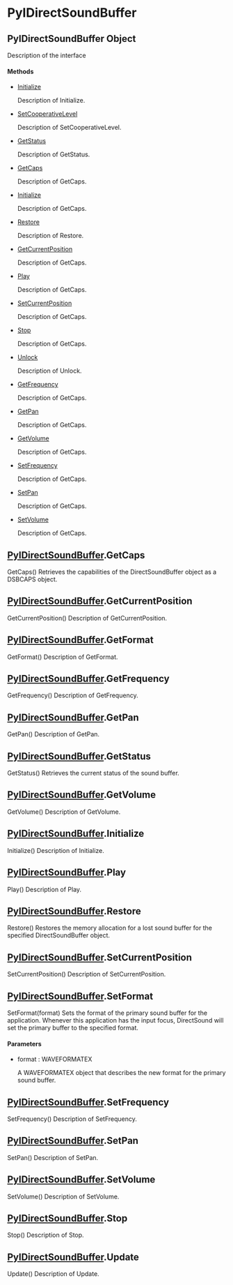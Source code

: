 # PyIDirectSoundBuffer


## PyIDirectSoundBuffer Object

Description of the interface

#### Methods

  - [Initialize](PyIDirectSoundBuffer.md#pyidirectsoundbufferinitialize)

    Description of Initialize\.&nbsp;

  - [SetCooperativeLevel](PyIDirectSoundBuffer.md#pyidirectsoundbuffersetcooperativelevel)

    Description of SetCooperativeLevel\.&nbsp;

  - [GetStatus](PyIDirectSoundBuffer.md#pyidirectsoundbuffergetstatus)

    Description of GetStatus\.&nbsp;

  - [GetCaps](PyIDirectSoundBuffer.md#pyidirectsoundbuffergetcaps)

    Description of GetCaps\.&nbsp;

  - [Initialize](PyIDirectSoundBuffer.md#pyidirectsoundbufferinitialize)

    Description of GetCaps\.&nbsp;

  - [Restore](PyIDirectSoundBuffer.md#pyidirectsoundbufferrestore)

    Description of Restore\.&nbsp;

  - [GetCurrentPosition](PyIDirectSoundBuffer.md#pyidirectsoundbuffergetcurrentposition)

    Description of GetCaps\.&nbsp;

  - [Play](PyIDirectSoundBuffer.md#pyidirectsoundbufferplay)

    Description of GetCaps\.&nbsp;

  - [SetCurrentPosition](PyIDirectSoundBuffer.md#pyidirectsoundbuffersetcurrentposition)

    Description of GetCaps\.&nbsp;

  - [Stop](PyIDirectSoundBuffer.md#pyidirectsoundbufferstop)

    Description of GetCaps\.&nbsp;

  - [Unlock](PyIDirectSoundBuffer.md#pyidirectsoundbufferunlock)

    Description of Unlock\.&nbsp;

  - [GetFrequency](PyIDirectSoundBuffer.md#pyidirectsoundbuffergetfrequency)

    Description of GetCaps\.&nbsp;

  - [GetPan](PyIDirectSoundBuffer.md#pyidirectsoundbuffergetpan)

    Description of GetCaps\.&nbsp;

  - [GetVolume](PyIDirectSoundBuffer.md#pyidirectsoundbuffergetvolume)

    Description of GetCaps\.&nbsp;

  - [SetFrequency](PyIDirectSoundBuffer.md#pyidirectsoundbuffersetfrequency)

    Description of GetCaps\.&nbsp;

  - [SetPan](PyIDirectSoundBuffer.md#pyidirectsoundbuffersetpan)

    Description of GetCaps\.&nbsp;

  - [SetVolume](PyIDirectSoundBuffer.md#pyidirectsoundbuffersetvolume)

    Description of GetCaps\.&nbsp;


## [PyIDirectSoundBuffer](PyIDirectSoundBuffer.md#pyidirectsoundbuffer)\.GetCaps

GetCaps\(\)
Retrieves the capabilities of the DirectSoundBuffer object as a DSBCAPS object\.


## [PyIDirectSoundBuffer](PyIDirectSoundBuffer.md#pyidirectsoundbuffer)\.GetCurrentPosition

GetCurrentPosition\(\)
Description of GetCurrentPosition\.


## [PyIDirectSoundBuffer](PyIDirectSoundBuffer.md#pyidirectsoundbuffer)\.GetFormat

GetFormat\(\)
Description of GetFormat\.


## [PyIDirectSoundBuffer](PyIDirectSoundBuffer.md#pyidirectsoundbuffer)\.GetFrequency

GetFrequency\(\)
Description of GetFrequency\.


## [PyIDirectSoundBuffer](PyIDirectSoundBuffer.md#pyidirectsoundbuffer)\.GetPan

GetPan\(\)
Description of GetPan\.


## [PyIDirectSoundBuffer](PyIDirectSoundBuffer.md#pyidirectsoundbuffer)\.GetStatus

GetStatus\(\)
Retrieves the current status of the sound buffer\.


## [PyIDirectSoundBuffer](PyIDirectSoundBuffer.md#pyidirectsoundbuffer)\.GetVolume

GetVolume\(\)
Description of GetVolume\.


## [PyIDirectSoundBuffer](PyIDirectSoundBuffer.md#pyidirectsoundbuffer)\.Initialize

Initialize\(\)
Description of Initialize\.


## [PyIDirectSoundBuffer](PyIDirectSoundBuffer.md#pyidirectsoundbuffer)\.Play

Play\(\)
Description of Play\.


## [PyIDirectSoundBuffer](PyIDirectSoundBuffer.md#pyidirectsoundbuffer)\.Restore

Restore\(\)
Restores the memory allocation for a lost sound buffer for the specified DirectSoundBuffer object\.


## [PyIDirectSoundBuffer](PyIDirectSoundBuffer.md#pyidirectsoundbuffer)\.SetCurrentPosition

SetCurrentPosition\(\)
Description of SetCurrentPosition\.


## [PyIDirectSoundBuffer](PyIDirectSoundBuffer.md#pyidirectsoundbuffer)\.SetFormat

SetFormat\(format\)
Sets the format of the primary sound buffer for the application\. Whenever this application has the input focus, DirectSound will set the primary buffer to the specified format\.

#### Parameters

  - format : WAVEFORMATEX

    A WAVEFORMATEX object that describes the new format for the primary sound buffer\.


## [PyIDirectSoundBuffer](PyIDirectSoundBuffer.md#pyidirectsoundbuffer)\.SetFrequency

SetFrequency\(\)
Description of SetFrequency\.


## [PyIDirectSoundBuffer](PyIDirectSoundBuffer.md#pyidirectsoundbuffer)\.SetPan

SetPan\(\)
Description of SetPan\.


## [PyIDirectSoundBuffer](PyIDirectSoundBuffer.md#pyidirectsoundbuffer)\.SetVolume

SetVolume\(\)
Description of SetVolume\.


## [PyIDirectSoundBuffer](PyIDirectSoundBuffer.md#pyidirectsoundbuffer)\.Stop

Stop\(\)
Description of Stop\.


## [PyIDirectSoundBuffer](PyIDirectSoundBuffer.md#pyidirectsoundbuffer)\.Update

Update\(\)
Description of Update\.